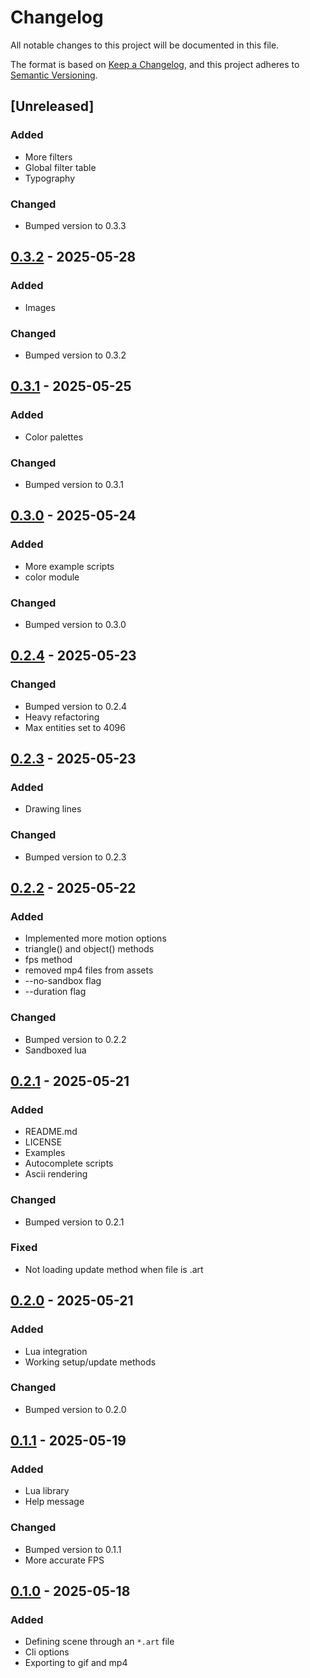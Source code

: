 # Changelog

All notable changes to this project will be documented in this file.

The format is based on [Keep a Changelog](https://keepachangelog.com/en/1.1.0/), and this project adheres to [Semantic Versioning](https://semver.org/spec/v2.0.0.html).


## [Unreleased]

### Added

- More filters
- Global filter table
- Typography

### Changed

- Bumped version to 0.3.3


## [0.3.2] - 2025-05-28 

### Added

- Images

### Changed

- Bumped version to 0.3.2


## [0.3.1] - 2025-05-25 

### Added

- Color palettes

### Changed

- Bumped version to 0.3.1


## [0.3.0] - 2025-05-24 

### Added

- More example scripts
- color module

### Changed

- Bumped version to 0.3.0


## [0.2.4] - 2025-05-23 

### Changed

- Bumped version to 0.2.4
- Heavy refactoring
- Max entities set to 4096


## [0.2.3] - 2025-05-23 

### Added

- Drawing lines

### Changed

- Bumped version to 0.2.3


## [0.2.2] - 2025-05-22 

### Added

- Implemented more motion options
- triangle() and object() methods
- fps method
- removed mp4 files from assets
- --no-sandbox flag
- --duration flag

### Changed

- Bumped version to 0.2.2
- Sandboxed lua


## [0.2.1] - 2025-05-21 

### Added

- README.md
- LICENSE
- Examples
- Autocomplete scripts
- Ascii rendering

### Changed

- Bumped version to 0.2.1

### Fixed

- Not loading update method when file is .art


## [0.2.0] - 2025-05-21 

### Added

- Lua integration
- Working setup/update methods

### Changed

- Bumped version to 0.2.0


## [0.1.1] - 2025-05-19 

### Added

- Lua library
- Help message

### Changed

- Bumped version to 0.1.1
- More accurate FPS


## [0.1.0] - 2025-05-18 

### Added

- Defining scene through an `*.art` file
- Cli options
- Exporting to gif and mp4


[0.1.0]: https://github.com/KDesp73/artc/releases/tag/v0.1.0
[0.1.1]: https://github.com/KDesp73/artc/releases/tag/v0.1.1
[0.2.0]: https://github.com/KDesp73/artc/releases/tag/v0.2.0
[0.2.1]: https://github.com/KDesp73/artc/releases/tag/v0.2.1
[0.2.2]: https://github.com/KDesp73/artc/releases/tag/v0.2.2
[0.2.3]: https://github.com/KDesp73/artc/releases/tag/v0.2.3
[0.2.4]: https://github.com/KDesp73/artc/releases/tag/v0.2.4
[0.3.0]: https://github.com/KDesp73/artc/releases/tag/v0.3.0
[0.3.1]: https://github.com/KDesp73/artc/releases/tag/v0.3.1
[0.3.2]: https://github.com/KDesp73/artc/releases/tag/v0.3.2

